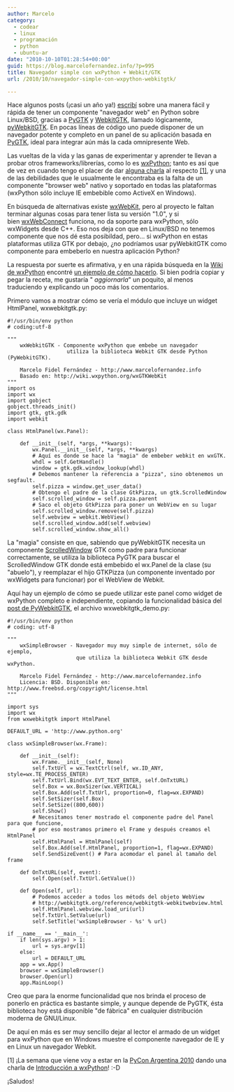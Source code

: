 ```yaml
---
author: Marcelo
category:
  - codear
  - linux
  - programación
  - python
  - ubuntu-ar
date: "2010-10-10T01:28:54+00:00"
guid: https://blog.marcelofernandez.info/?p=995
title: Navegador simple con wxPython + Webkit/GTK
url: /2010/10/navegador-simple-con-wxpython-webkitgtk/

---
```

Hace algunos posts (¡casi un año ya!) [escribí](/2009/11/navegador-simple-con-pywebkitgtk/) sobre una manera fácil y rápida de tener un componente "navegador web" en Python sobre Linux/BSD, gracias a [PyGTK](http://www.pygtk.org) y [WebkitGTK](http://webkitgtk.org/), llamado lógicamente, [pyWebkitGTK](http://code.google.com/p/pywebkitgtk/). En pocas líneas de código uno puede disponer de un navegador potente y completo en un panel de su aplicación basada en [PyGTK](http://www.pygtk.org), ideal para integrar aún más la cada omnipresente Web.

Las vueltas de la vida y las ganas de experimentar y aprender te llevan a probar otros frameworks/librerías, como lo es [wxPython](http://www.wxpython.org); tanto es así que de vez en cuando tengo el placer de dar [alguna charla](/charlas/) al respecto [\[1\]](#nota1), y una de las debilidades que le usualmente le encontraba es la falta de un componente "browser web" nativo y soportado en todas las plataformas (wxPython sólo incluye IE embebible como ActiveX en Windows).

En búsqueda de alternativas existe [wxWebKit](http://wxwebkit.wxcommunity.com/), pero al proyecto le faltan terminar algunas cosas para tener lista su versión "1.0", y si bien [wxWebConnect](http://www.kirix.com/labs/wxwebconnect/) funciona, no da soporte para wxPython, sólo wxWidgets desde C++. Eso nos deja con que en Linux/BSD no tenemos componente que nos dé esta posibildad, pero... si wxPython en estas plataformas utiliza GTK por debajo, ¿no podríamos usar pyWebkitGTK como componente para embeberlo en nuestra aplicación Python?

La respuesta por suerte es afirmativa, y en una rápida búsqueda en la [Wiki de wxPython](http://wiki.wxpython.org) encontré [un ejemplo de cómo hacerlo](http://wiki.wxpython.org/wxGTKWebKit). Si bien podría copiar y pegar la receta, me gustaría " _aggiornarla_" un poquito, al menos traduciendo y explicando un poco más los comentarios.

Primero vamos a mostrar cómo se vería el módulo que incluye un widget HtmlPanel, wxwebkitgtk.py:

```
#!/usr/bin/env python
# coding:utf-8

"""
    wxWebkitGTK - Componente wxPython que embebe un navegador
                   utiliza la biblioteca Webkit GTK desde Python (PyWebkitGTK).

    Marcelo Fidel Fernández - http://www.marcelofernandez.info
    Basado en: http://wiki.wxpython.org/wxGTKWebKit
"""
import os
import wx
import gobject
gobject.threads_init()
import gtk, gtk.gdk
import webkit

class HtmlPanel(wx.Panel):

    def __init__(self, *args, **kwargs):
        wx.Panel.__init__(self, *args, **kwargs)
        # Aquí es donde se hace la "magia" de embeber webkit en wxGTK.
        whdl = self.GetHandle()
        window = gtk.gdk.window_lookup(whdl)
        # Debemos mantener la referencia a "pizza", sino obtenemos un segfault.
        self.pizza = window.get_user_data()
        # Obtengo el padre de la clase GtkPizza, un gtk.ScrolledWindow
        self.scrolled_window = self.pizza.parent
        # Saco el objeto GtkPizza para poner un WebView en su lugar
        self.scrolled_window.remove(self.pizza)
        self.webview = webkit.WebView()
        self.scrolled_window.add(self.webview)
        self.scrolled_window.show_all()
```

La "magia" consiste en que, sabiendo que pyWebkitGTK necesita un componente [ScrolledWindow](http://library.gnome.org/devel/pygtk/stable/class-gtkscrolledwindow.html) GTK como padre para funcionar correctamente, se utiliza la biblioteca PyGTK para buscar el ScrolledWindow GTK donde está embebido el wx.Panel de la clase (su "abuelo"), y reemplazar el hijo GTKPizza (un componente inventado por wxWidgets para funcionar) por el WebView de Webkit.

Aquí hay un ejemplo de cómo se puede utilizar este panel como widget de wxPython completo e independiente, copiando la funcionalidad básica del [post de PyWebkitGTK](/2009/11/navegador-simple-con-pywebkitgtk/), el archivo wxwebkitgtk\_demo.py:

```
#!/usr/bin/env python
# coding: utf-8

"""
    wxSimpleBrowser - Navegador muy muy simple de internet, sólo de ejemplo,
                      que utiliza la biblioteca Webkit GTK desde wxPython.

    Marcelo Fidel Fernández - http://www.marcelofernandez.info
    Licencia: BSD. Disponible en: http://www.freebsd.org/copyright/license.html
"""

import sys
import wx
from wxwebkitgtk import HtmlPanel

DEFAULT_URL = 'http://www.python.org'

class wxSimpleBrowser(wx.Frame):

    def __init__(self):
        wx.Frame.__init__(self, None)
        self.TxtUrl = wx.TextCtrl(self, wx.ID_ANY, style=wx.TE_PROCESS_ENTER)
        self.TxtUrl.Bind(wx.EVT_TEXT_ENTER, self.OnTxtURL)
        self.Box = wx.BoxSizer(wx.VERTICAL)
        self.Box.Add(self.TxtUrl, proportion=0, flag=wx.EXPAND)
        self.SetSizer(self.Box)
        self.SetSize((800,600))
        self.Show()
        # Necesitamos tener mostrado el componente padre del Panel para que funcione,
        # por eso mostramos primero el Frame y después creamos el HtmlPanel
        self.HtmlPanel = HtmlPanel(self)
        self.Box.Add(self.HtmlPanel, proportion=1, flag=wx.EXPAND)
        self.SendSizeEvent() # Para acomodar el panel al tamaño del frame

    def OnTxtURL(self, event):
        self.Open(self.TxtUrl.GetValue())

    def Open(self, url):
        # Podemos acceder a todos los métods del objeto WebView
        # http://webkitgtk.org/reference/webkitgtk-webkitwebview.html
        self.HtmlPanel.webview.load_uri(url)
        self.TxtUrl.SetValue(url)
        self.SetTitle('wxSimpleBrowser - %s' % url)

if __name__ == '__main__':
    if len(sys.argv) > 1:
        url = sys.argv[1]
    else:
        url = DEFAULT_URL
    app = wx.App()
    browser = wxSimpleBrowser()
    browser.Open(url)
    app.MainLoop()
```

Creo que para la enorme funcionalidad que nos brinda el proceso de ponerlo en práctica es bastante simple, y aunque depende de PyGTK, ésta biblioteca hoy está disponible "de fábrica" en cualquier distribución moderna de GNU/Linux.

De aquí en más es ser muy sencillo dejar al lector el armado de un widget para wxPython que en Windows muestre el componente navegador de IE y en Linux un navegador Webkit.

\[1\] ¡La semana que viene voy a estar en la [PyCon Argentina 2010](http://ar.pycon.org/2010/about/) dando una charla de [Introducción a wxPython](http://ar.pycon.org/2010/conference/schedule/event/55/)! :-D

¡Saludos!

